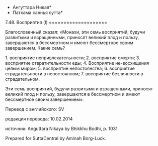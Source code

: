 * Ангуттара Никая*
* Патхама саннья сутта*

7\.48\. Восприятия \(I\)
\=\=\=\=\=\=\=\=\=\=\=\=\=\=\=\=\=\=\=\=

Благословенный сказал: «Монахи, эти семь восприятий, будучи развитыми и взращенными, приносят великий плод и пользу, завершаются в бессмертном и имеют бессмертное своим завершением\. Какие семь?

1\. восприятие непривлекательности;
2\. восприятие смерти;
3\. восприятие отвратительности еды;
4\. Восприятие не\-восхищения целым миром;
5\. восприятие непостоянства;
6\. восприятие страдательности в непостоянном;
7\. восприятие безличности в страдательном\.

Эти семь восприятий, будучи развитыми и взращенными, приносят великий плод и пользу, завершаются в бессмертном и имеют бессмертное своим завершением»\.

Перевод с английского: SV

редакция перевода: 10\.02\.2014

источник: Anguttara Nikaya by Bhikkhu Bodhi, p\. 1031

Prepared for SuttaCentral by Aminah Borg\-Luck\.